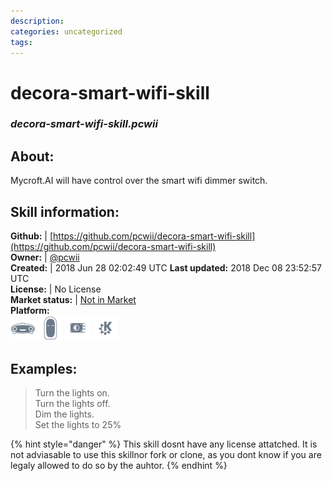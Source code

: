 ```yaml
--- 
description: 
categories: uncategorized   
tags:   
---
```


# decora-smart-wifi-skill  
### _decora-smart-wifi-skill.pcwii_  
## About:  
Mycroft.AI will have control over the smart wifi dimmer switch.

## Skill information:  
**Github:** | [https://github.com/pcwii/decora-smart-wifi-skill](https://github.com/pcwii/decora-smart-wifi-skill)  
**Owner:** | [@pcwii](https://github.com/pcwii)  
**Created:** | 2018 Jun 28 02:02:49 UTC  **Last updated:** 2018 Dec 08 23:52:57 UTC  
**License:** | No License  
**Market status:** | [Not in Market](https://market.mycroft.ai/skill/)  
**Platform:**  
 ![](../.gitbook/assets/mark-1-icon.png)  ![](../.gitbook/assets/mark-2-icon.png)  ![](../.gitbook/assets/picroft-icon.png)  ![](../.gitbook/assets/kde.png)   
## Examples:  
> Turn the lights on.  
> Turn the lights off.  
> Dim the lights.  
> Set the lights to 25%  
  
{% hint style="danger" %}
This skill dosnt have any license attatched. It is not adviasable to use this skillnor fork or clone, as you dont know if you are legaly allowed to do so by the auhtor.
{% endhint %}
